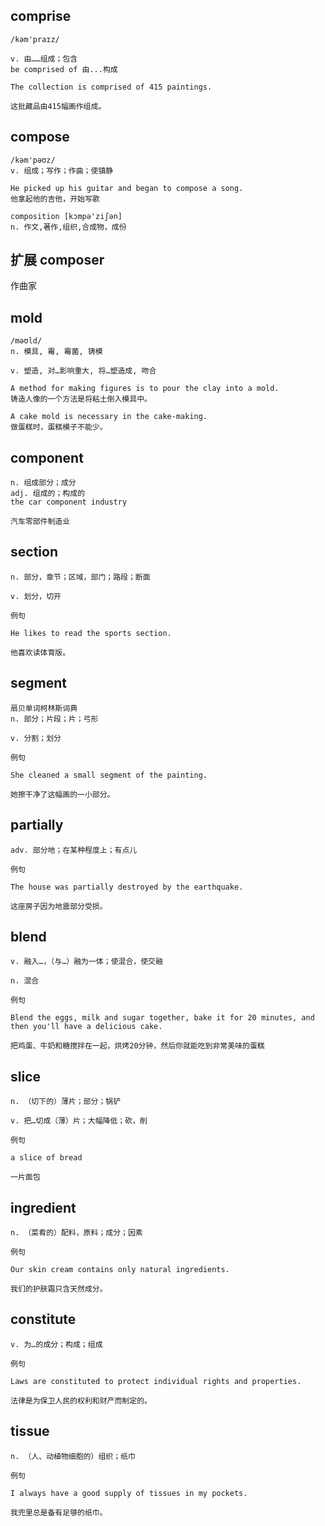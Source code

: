 ## comprise
```
/kəm'praɪz/

v. 由……组成；包含
be comprised of 由...构成

The collection is comprised of 415 paintings.

这批藏品由415幅画作组成。
```

## compose
```
/kəm'pəʊz/
v. 组成；写作；作曲；使镇静

He picked up his guitar and began to compose a song.
他拿起他的吉他，开始写歌

composition [kɔmpə'ziʃən]
n. 作文,著作,组织,合成物，成份
```
## 扩展 composer
作曲家

## mold
```
/məʊld/
n. 模具, 霉, 霉菌, 铸模

v. 塑造, 对…影响重大, 将…塑造成, 吻合

A method for making figures is to pour the clay into a mold.
铸造人像的一个方法是将粘土倒入模具中。

A cake mold is necessary in the cake-making.
做蛋糕时，蛋糕模子不能少。
```
## component
```
n. 组成部分；成分
adj. 组成的；构成的
the car component industry

汽车零部件制造业
```
## section
```
n. 部分，章节；区域，部门；路段；断面

v. 划分，切开

例句

He likes to read the sports section.

他喜欢读体育版。
```
## segment
```
扇贝单词柯林斯词典
n. 部分；片段；片；弓形

v. 分割；划分

例句

She cleaned a small segment of the painting.

她擦干净了这幅画的一小部分。
```
## partially
```
adv. 部分地；在某种程度上；有点儿

例句

The house was partially destroyed by the earthquake.

这座房子因为地震部分受损。
```
## blend
```
v. 融入…，（与…）融为一体；使混合，使交融

n. 混合

例句

Blend the eggs, milk and sugar together, bake it for 20 minutes, and then you'll have a delicious cake.

把鸡蛋、牛奶和糖搅拌在一起，烘烤20分钟，然后你就能吃到非常美味的蛋糕
```
## slice
```
n. （切下的）薄片；部分；锅铲

v. 把…切成（薄）片；大幅降低；砍，削

例句

a slice of bread

一片面包
```
## ingredient
```
n. （菜肴的）配料，原料；成分；因素

例句

Our skin cream contains only natural ingredients.

我们的护肤霜只含天然成分。
```
## constitute
```
v. 为…的成分；构成；组成

例句

Laws are constituted to protect individual rights and properties.

法律是为保卫人民的权利和财产而制定的。

```
## tissue
```
n. （人、动植物细胞的）组织；纸巾

例句

I always have a good supply of tissues in my pockets.

我兜里总是备有足够的纸巾。
```